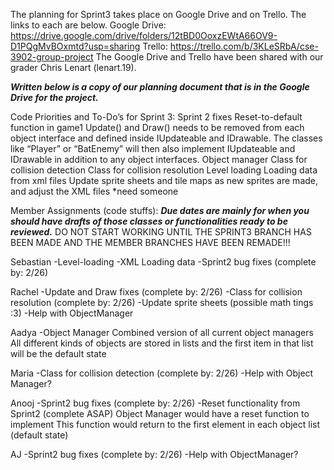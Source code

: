 The planning for Sprint3 takes place on Google Drive and on Trello. The links to each are below.
Google Drive: https://drive.google.com/drive/folders/12tBD0OoxzEWtA66OV9-D1PQgMvBOxmtd?usp=sharing
Trello: https://trello.com/b/3KLeSRbA/cse-3902-group-project
The Google Drive and Trello have been shared with our grader Chris Lenart (lenart.19).

***Written below is a copy of our planning document that is in the Google Drive for the project.***

Code Priorities and To-Do’s for Sprint 3:
Sprint 2 fixes
Reset-to-default function in game1
Update() and Draw() needs to be removed from each object interface and defined inside IUpdateable and IDrawable. The classes like “Player” or “BatEnemy” will then also implement IUpdateable and IDrawable in addition to any object interfaces. 
Object manager
Class for collision detection
Class for collision resolution
Level loading
Loading data from xml files
Update sprite sheets and tile maps as new sprites are made, and adjust the XML files
*need someone

Member Assignments (code stuffs):
***Due dates are mainly for when you should have drafts of those classes or functionalities ready to be reviewed.***
DO NOT START WORKING UNTIL THE SPRINT3 BRANCH HAS BEEN MADE AND THE MEMBER BRANCHES HAVE BEEN REMADE!!!

Sebastian
-Level-loading 
-XML Loading data
-Sprint2 bug fixes (complete by: 2/26)

Rachel
-Update and Draw fixes (complete by: 2/26)
-Class for collision resolution (complete by: 2/26)
-Update sprite sheets (possible math tings :3)
-Help with ObjectManager

Aadya
-Object Manager
  Combined version of all current object managers
  All different kinds of objects are stored in lists and the first item in that list will be the default state

Maria
-Class for collision detection (complete by: 2/26)
-Help with Object Manager?

Anooj
-Sprint2 bug fixes (complete by: 2/26)
-Reset functionality from Sprint2 (complete ASAP)
  Object Manager would have a reset function to implement
  This function would return to the first element in each object list (default state)

AJ
-Sprint2 bug fixes (complete by: 2/26)
-Help with ObjectManager?
